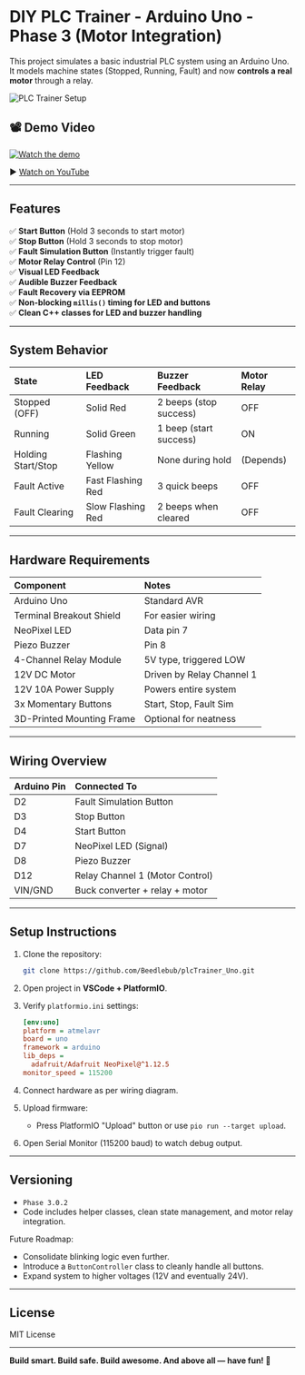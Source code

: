 # DIY PLC Trainer - Arduino Uno - Phase 3 (Motor Integration)

This project simulates a basic industrial PLC system using an Arduino Uno.  
It models machine states (Stopped, Running, Fault) and now **controls a real motor** through a relay.

![PLC Trainer Setup](docs/plcTrainer_setup.jpg)

## 📽️ Demo Video

[![Watch the demo](https://img.youtube.com/vi/JHllzX9L-uM/0.jpg)](https://www.youtube.com/watch?v=JHllzX9L-uM)

▶️ [Watch on YouTube](https://www.youtube.com/watch?v=JHllzX9L-uM)


---

## Features

✅ **Start Button** (Hold 3 seconds to start motor)  
✅ **Stop Button** (Hold 3 seconds to stop motor)  
✅ **Fault Simulation Button** (Instantly trigger fault)  
✅ **Motor Relay Control** (Pin 12)  
✅ **Visual LED Feedback**  
✅ **Audible Buzzer Feedback**  
✅ **Fault Recovery via EEPROM**  
✅ **Non-blocking `millis()` timing for LED and buttons**  
✅ **Clean C++ classes for LED and buzzer handling**  

---

## System Behavior

| State | LED Feedback | Buzzer Feedback | Motor Relay |
|:-----|:-------------|:----------------|:------------|
| Stopped (OFF) | Solid Red | 2 beeps (stop success) | OFF |
| Running | Solid Green | 1 beep (start success) | ON |
| Holding Start/Stop | Flashing Yellow | None during hold | (Depends) |
| Fault Active | Fast Flashing Red | 3 quick beeps | OFF |
| Fault Clearing | Slow Flashing Red | 2 beeps when cleared | OFF |

---

## Hardware Requirements

| Component | Notes |
|:----------|:------|
| Arduino Uno | Standard AVR |
| Terminal Breakout Shield | For easier wiring |
| NeoPixel LED | Data pin 7 |
| Piezo Buzzer | Pin 8 |
| 4-Channel Relay Module | 5V type, triggered LOW |
| 12V DC Motor | Driven by Relay Channel 1 |
| 12V 10A Power Supply | Powers entire system |
| 3x Momentary Buttons | Start, Stop, Fault Sim |
| 3D-Printed Mounting Frame | Optional for neatness |

---

## Wiring Overview

| Arduino Pin | Connected To |
|:------------|:-------------|
| D2 | Fault Simulation Button |
| D3 | Stop Button |
| D4 | Start Button |
| D7 | NeoPixel LED (Signal) |
| D8 | Piezo Buzzer |
| D12 | Relay Channel 1 (Motor Control) |
| VIN/GND | Buck converter + relay + motor |

---

## Setup Instructions

1. Clone the repository:
    ```bash
    git clone https://github.com/Beedlebub/plcTrainer_Uno.git
    ```

2. Open project in **VSCode + PlatformIO**.

3. Verify `platformio.ini` settings:
    ```ini
    [env:uno]
    platform = atmelavr
    board = uno
    framework = arduino
    lib_deps = 
      adafruit/Adafruit NeoPixel@^1.12.5
    monitor_speed = 115200
    ```

4. Connect hardware as per wiring diagram.

5. Upload firmware:
    - Press PlatformIO "Upload" button or use `pio run --target upload`.

6. Open Serial Monitor (115200 baud) to watch debug output.

---

## Versioning

- `Phase 3.0.2`  
- Code includes helper classes, clean state management, and motor relay integration.

Future Roadmap:
- Consolidate blinking logic even further.
- Introduce a `ButtonController` class to cleanly handle all buttons.
- Expand system to higher voltages (12V and eventually 24V).

---

## License

MIT License

---

**Build smart. Build safe. Build awesome. And above all — have fun! 🚀**
